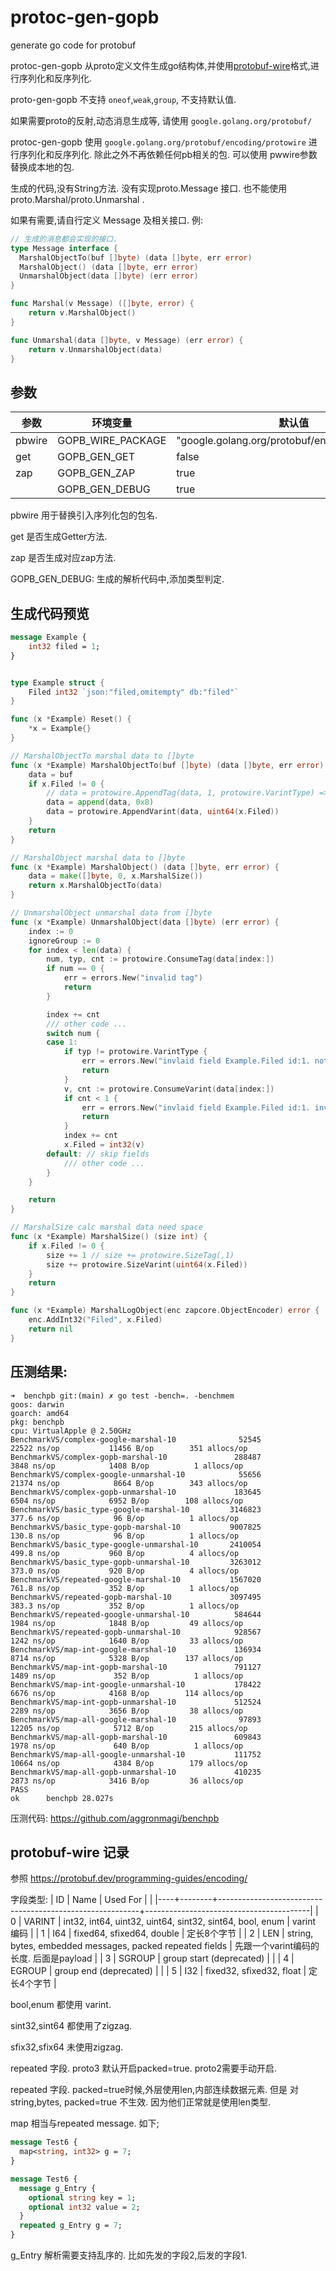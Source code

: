 # protoc-gen-gopb
generate go code for protobuf

protoc-gen-gopb 从proto定义文件生成go结构体,并使用[protobuf-wire](https://protobuf.dev/programming-guides/encoding/)格式,进行序列化和反序列化. 

proto-gen-gopb 不支持 `oneof`,`weak`,`group`, 不支持默认值.

如果需要proto的反射,动态消息生成等, 请使用 `google.golang.org/protobuf/`

protoc-gen-gopb 使用 `google.golang.org/protobuf/encoding/protowire` 进行序列化和反序列化. 除此之外不再依赖任何pb相关的包. 可以使用 pwwire参数替换成本地的包. 

生成的代码,没有String方法. 没有实现proto.Message 接口. 也不能使用proto.Marshal/proto.Unmarshal . 


如果有需要,请自行定义 Message 及相关接口. 例:
``` go
// 生成的消息都会实现的接口.
type Message interface {
  MarshalObjectTo(buf []byte) (data []byte, err error) 
  MarshalObject() (data []byte, err error)
  UnmarshalObject(data []byte) (err error)
}

func Marshal(v Message) ([]byte, error) {
	return v.MarshalObject()
}

func Unmarshal(data []byte, v Message) (err error) {
	return v.UnmarshalObject(data)
}
```
## 参数
| 参数   | 环境变量          | 默认值                                          |
|--------|-------------------|-------------------------------------------------|
| pbwire | GOPB_WIRE_PACKAGE | "google.golang.org/protobuf/encoding/protowire" |
| get    | GOPB_GEN_GET      | false                                           |
| zap    | GOPB_GEN_ZAP      | true                                            |
|        | GOPB_GEN_DEBUG    | true                                           |

pbwire 用于替换引入序列化包的包名. 

get 是否生成Getter方法. 

zap 是否生成对应zap方法. 

GOPB_GEN_DEBUG: 生成的解析代码中,添加类型判定. 

## 生成代码预览
``` protobuf
message Example {
    int32 filed = 1;
}
```
``` go

type Example struct {
	Filed int32 `json:"filed,omitempty" db:"filed"`
}

func (x *Example) Reset() {
	*x = Example{}
}

// MarshalObjectTo marshal data to []byte
func (x *Example) MarshalObjectTo(buf []byte) (data []byte, err error) {
	data = buf
	if x.Filed != 0 {
		// data = protowire.AppendTag(data, 1, protowire.VarintType) => 00001000
		data = append(data, 0x8)
		data = protowire.AppendVarint(data, uint64(x.Filed))
	}
	return
}

// MarshalObject marshal data to []byte
func (x *Example) MarshalObject() (data []byte, err error) {
	data = make([]byte, 0, x.MarshalSize())
	return x.MarshalObjectTo(data)
}

// UnmarshalObject unmarshal data from []byte
func (x *Example) UnmarshalObject(data []byte) (err error) {
	index := 0
	ignoreGroup := 0
	for index < len(data) {
		num, typ, cnt := protowire.ConsumeTag(data[index:])
		if num == 0 {
			err = errors.New("invalid tag")
			return
		}

		index += cnt
		/// other code ...
		switch num {
		case 1:
			if typ != protowire.VarintType {
				err = errors.New("invlaid field Example.Filed id:1. not varint type")
				return
			}
			v, cnt := protowire.ConsumeVarint(data[index:])
			if cnt < 1 {
				err = errors.New("invlaid field Example.Filed id:1. invalid varint value")
				return
			}
			index += cnt
			x.Filed = int32(v)
		default: // skip fields
			/// other code ...
		}
	}

	return
}

// MarshalSize calc marshal data need space
func (x *Example) MarshalSize() (size int) {
	if x.Filed != 0 {
		size += 1 // size += protowire.SizeTag(,1)
		size += protowire.SizeVarint(uint64(x.Filed))
	}
	return
}

func (x *Example) MarshalLogObject(enc zapcore.ObjectEncoder) error {
	enc.AddInt32("Filed", x.Filed)
	return nil
}

```

## 压测结果:
``` shell
➜  benchpb git:(main) ✗ go test -bench=. -benchmem 
goos: darwin
goarch: amd64
pkg: benchpb
cpu: VirtualApple @ 2.50GHz
BenchmarkVS/complex-google-marshal-10              52545             22522 ns/op           11456 B/op        351 allocs/op
BenchmarkVS/complex-gopb-marshal-10               288487              3848 ns/op            1408 B/op          1 allocs/op
BenchmarkVS/complex-google-unmarshal-10            55656             21374 ns/op            8664 B/op        343 allocs/op
BenchmarkVS/complex-gopb-unmarshal-10             183645              6504 ns/op            6952 B/op        108 allocs/op
BenchmarkVS/basic_type-google-marshal-10         3146823               377.6 ns/op            96 B/op          1 allocs/op
BenchmarkVS/basic_type-gopb-marshal-10           9007825               130.8 ns/op            96 B/op          1 allocs/op
BenchmarkVS/basic_type-google-unmarshal-10       2410054               499.8 ns/op           960 B/op          4 allocs/op
BenchmarkVS/basic_type-gopb-unmarshal-10         3263012               373.0 ns/op           920 B/op          4 allocs/op
BenchmarkVS/repeated-google-marshal-10           1567020               761.8 ns/op           352 B/op          1 allocs/op
BenchmarkVS/repeated-gopb-marshal-10             3097495               383.3 ns/op           352 B/op          1 allocs/op
BenchmarkVS/repeated-google-unmarshal-10          584644              1984 ns/op            1848 B/op         49 allocs/op
BenchmarkVS/repeated-gopb-unmarshal-10            928567              1242 ns/op            1640 B/op         33 allocs/op
BenchmarkVS/map-int-google-marshal-10             136934              8714 ns/op            5328 B/op        137 allocs/op
BenchmarkVS/map-int-gopb-marshal-10               791127              1489 ns/op             352 B/op          1 allocs/op
BenchmarkVS/map-int-google-unmarshal-10           178422              6676 ns/op            4168 B/op        114 allocs/op
BenchmarkVS/map-int-gopb-unmarshal-10             512524              2289 ns/op            3656 B/op         38 allocs/op
BenchmarkVS/map-all-google-marshal-10              97893             12205 ns/op            5712 B/op        215 allocs/op
BenchmarkVS/map-all-gopb-marshal-10               609843              1978 ns/op             640 B/op          1 allocs/op
BenchmarkVS/map-all-google-unmarshal-10           111752             10664 ns/op            4384 B/op        179 allocs/op
BenchmarkVS/map-all-gopb-unmarshal-10             410235              2873 ns/op            3416 B/op         36 allocs/op
PASS
ok      benchpb 28.027s
```

压测代码: https://github.com/aggronmagi/benchpb

## protobuf-wire 记录

参照 https://protobuf.dev/programming-guides/encoding/

字段类型:
| ID | Name   | Used For                                                 |                                         |
|----+--------+----------------------------------------------------------+-----------------------------------------|
|  0 | VARINT | int32, int64, uint32, uint64, sint32, sint64, bool, enum | varint 编码                             |
|  1 | I64    | fixed64, sfixed64, double                                | 定长8个字节                             |
|  2 | LEN    | string, bytes, embedded messages, packed repeated fields | 先跟一个varint编码的长度. 后面是payload |
|  3 | SGROUP | group start (deprecated)                                 |                                         |
|  4 | EGROUP | group end (deprecated)                                   |                                         |
|  5 | I32    | fixed32, sfixed32, float                                 | 定长4个字节                             |

bool,enum 都使用 varint. 

sint32,sint64 都使用了zigzag. 

sfix32,sfix64 未使用zigzag.

repeated 字段. proto3 默认开启packed=true. proto2需要手动开启. 

repeated 字段. packed=true时候,外层使用len,内部连续数据元素. 但是 对 string,bytes, packed=true 不生效. 因为他们正常就是使用len类型. 

map 相当与repeated message. 如下;

``` protobuf
message Test6 {
  map<string, int32> g = 7;
}
```
``` protobuf
message Test6 {
  message g_Entry {
    optional string key = 1;
    optional int32 value = 2;
  }
  repeated g_Entry g = 7;
}
```
g_Entry 解析需要支持乱序的. 比如先发的字段2,后发的字段1. 


